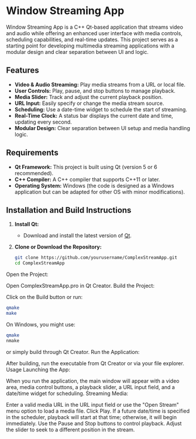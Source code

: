 # Window Streaming App

Window Streaming App is a C++ Qt-based application that streams video and audio while offering an enhanced user interface with media controls, scheduling capabilities, and real-time updates. This project serves as a starting point for developing multimedia streaming applications with a modular design and clear separation between UI and logic.

## Features

- **Video & Audio Streaming:** Play media streams from a URL or local file.
- **User Controls:** Play, pause, and stop buttons to manage playback.
- **Media Slider:** Track and adjust the current playback position.
- **URL Input:** Easily specify or change the media stream source.
- **Scheduling:** Use a date-time widget to schedule the start of streaming.
- **Real-Time Clock:** A status bar displays the current date and time, updating every second.
- **Modular Design:** Clear separation between UI setup and media handling logic.

## Requirements

- **Qt Framework:** This project is built using Qt (version 5 or 6 recommended).
- **C++ Compiler:** A C++ compiler that supports C++11 or later.
- **Operating System:** Windows (the code is designed as a Windows application but can be adapted for other OS with minor modifications).

## Installation and Build Instructions

1. **Install Qt:**
   - Download and install the latest version of [Qt](https://www.qt.io/download).

2. **Clone or Download the Repository:**
   ```bash
   git clone https://github.com/yourusername/ComplexStreamApp.git
   cd ComplexStreamApp
   ```
Open the Project:

Open ComplexStreamApp.pro in Qt Creator.
Build the Project:

Click on the Build button or run:

```bash
qmake
make
```


On Windows, you might use:


```bash
qmake
nmake
```
or simply build through Qt Creator.
Run the Application:

After building, run the executable from Qt Creator or via your file explorer.
Usage
Launching the App:

When you run the application, the main window will appear with a video area, media control buttons, a playback slider, a URL input field, and a date/time widget for scheduling.
Streaming Media:

Enter a valid media URL in the URL input field or use the "Open Stream" menu option to load a media file.
Click Play. If a future date/time is specified in the scheduler, playback will start at that time; otherwise, it will begin immediately.
Use the Pause and Stop buttons to control playback.
Adjust the slider to seek to a different position in the stream.
